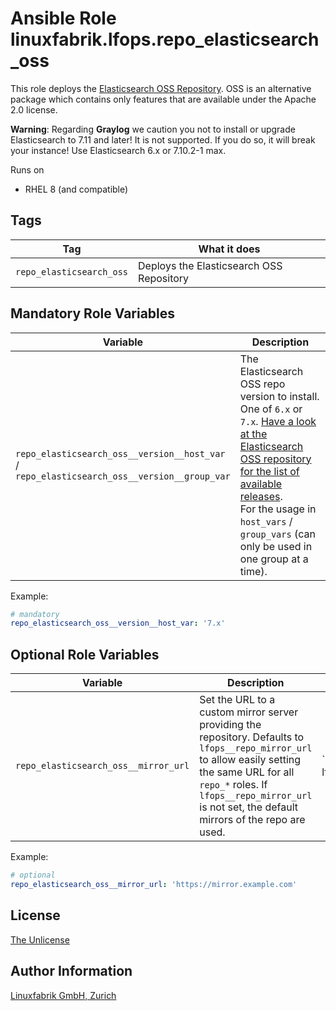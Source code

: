 # Ansible Role linuxfabrik.lfops.repo_elasticsearch_oss

This role deploys the [Elasticsearch OSS Repository](https://www.elastic.co/guide/en/beats/filebeat/current/setup-repositories.html#_yum).
OSS is an alternative package which contains only features that are available under the Apache 2.0 license.

**Warning**: Regarding **Graylog** we caution you not to install or upgrade Elasticsearch to 7.11 and later! It is not supported. If you do so, it will break your instance! Use Elasticsearch 6.x or 7.10.2-1 max.

Runs on

* RHEL 8 (and compatible)


## Tags

| Tag                 		| What it does                         		|
| ---                 		| ------------                         		|
| `repo_elasticsearch_oss` 	| Deploys the Elasticsearch OSS Repository 	|


## Mandatory Role Variables

| Variable | Description |
| -------- | ----------- |
| `repo_elasticsearch_oss__version__host_var` / <br> `repo_elasticsearch_oss__version__group_var` | The Elasticsearch OSS repo version to install. One of `6.x` or `7.x`. [Have a look at the Elasticsearch OSS repository for the list of available releases](https://www.elastic.co/downloads/past-releases#elasticsearch-oss).  <br>For the usage in `host_vars` / `group_vars` (can only be used in one group at a time). |

Example:
```yaml
# mandatory
repo_elasticsearch_oss__version__host_var: '7.x'
```

## Optional Role Variables

| Variable | Description | Default Value |
| -------- | ----------- | ------------- |
| `repo_elasticsearch_oss__mirror_url` | Set the URL to a custom mirror server providing the repository. Defaults to `lfops__repo_mirror_url` to allow easily setting the same URL for all `repo_*` roles. If `lfops__repo_mirror_url` is not set, the default mirrors of the repo are used. | `'{{ lfops__repo_mirror_url | default("") }}'` |

Example:
```yaml
# optional
repo_elasticsearch_oss__mirror_url: 'https://mirror.example.com'
```


## License

[The Unlicense](https://unlicense.org/)


## Author Information

[Linuxfabrik GmbH, Zurich](https://www.linuxfabrik.ch)
